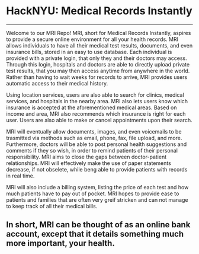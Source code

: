 # HackNYU: Medical Records Instantly
------------------------------------------------------------------------------------------------------------------------------------------
Welcome to our MRI Repo! MRI, short for Medical Records Instantly, aspires to provide a secure online environment for all your health records. MRI allows individuals to have all their medical test results, documents, and even insurance bills, stored in an easy to use database. Each individual is provided with a private login, that only they and their doctors may access. Through this login, hospitals and doctors are able to directly upload private test results, that you may then access anytime from anywhere in the world. Rather than having to wait weeks for records to arrive, MRI provides users automatic access to their medical history.

Using location services, users are also able to search for clinics, medical services, and hospitals in the nearby area. MRI also lets users know which insurance is accepted at the aforementioned medical areas. Based on income and area, MRI also recommends which insurance is right for each user. Users are also able to make or cancel appointments upon their search. 

MRI will eventually allow documents, images, and even voicemails to be trasmitted via methods such as email, phone, fax, file upload, and more. Furthermore, doctors will be able to post personal health suggestions and comments if they so wish, in order to remind patients of their personal responsibility. MRI aims to close the gaps between doctor-patient relationships. MRI will effectively make the use of paper statements decrease, if not obselete, while beng able to provide patients with records in real time.

MRI will also include a billing system, listing the price of each test and how much patients have to pay out of pocket. MRI hopes to provide ease to patients and families that are often very greif stricken and can not manage to keep track of all their medical bills.

In short, MRI can be thought of as an online bank account, except that it details something much more important, your health. 
------------------------------------------------------------------------------------------------------------------------------------------
